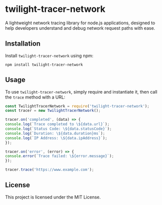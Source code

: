 # twilight-tracer-network

A lightweight network tracing library for node.js applications, designed to help developers understand and debug network request paths with ease.

## Installation

Install `twilight-tracer-network` using npm:

```
npm install twilight-tracer-network
```

## Usage

To use `twilight-tracer-network`, simply require and instantiate it, then call the `trace` method with a URL:

```javascript
const TwilightTracerNetwork = require('twilight-tracer-network');
const tracer = new TwilightTracerNetwork();

tracer.on('completed', (data) => {
console.log(`Trace completed to \${data.url}`);
console.log(`Status Code: \${data.statusCode}`);
console.log(`Duration: \${data.duration}ms`);
console.log(`IP Address: \${data.ipAddress}`);
});

tracer.on('error', (error) => {
console.error(`Trace failed: \${error.message}`);
});

tracer.trace('https://www.example.com');
```

## License

This project is licensed under the MIT License.
